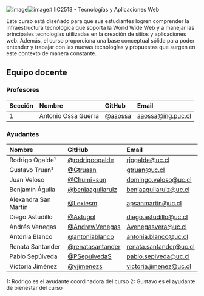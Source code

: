![image](https://github.com/IIC2513/Syllabus-S1/assets/85193399/7ce9be2e-906a-442e-92aa-5c8b52add73f)![image](https://github.com/IIC2513/Syllabus-S1/assets/85193399/cf80e767-51fd-4e6c-9e78-737852d17d26)# IIC2513 - Tecnologías y Aplicaciones Web

Este curso está diseñado para que sus estudiantes logren comprender la infraestructura tecnológica que soporta la World Wide Web y a manejar las principales tecnologías utilizadas en la creación de sitios y aplicaciones web. Además, el curso proporciona una base conceptual sólida para poder entender y trabajar con las nuevas tecnologías y propuestas que surgen en este contexto de manera constante.

## Equipo docente

### Profesores

| Sección | Nombre | GitHub | Email |
| :------ | :----- | :----- | :---- |
| 1 | Antonio Ossa Guerra | [@aaossa] | [aaossa@ing.puc.cl]

[@aaossa]:              https://github.com/aaossa
[aaossa@ing.puc.cl]:    mailto:aaossa@ing.puc.cl

### Ayudantes

| Nombre | GitHub | Email |
| :----- | :----- | :---- |
| Rodrigo Ogalde¹ | [@rodrigoogalde] | [rjogalde@uc.cl] |
| Gustavo Truan² | [@Gtruaan] | [gtruan@uc.cl] |
| Juan Veloso | [@Chumi-sun] | [domingo.veloso@uc.cl] |	
| Benjamín Águila | [@benjaaguilaruiz] | [benjaaguilaruiz@uc.cl] |
| Alexandra San Martín | [@Lexiesm] | [apsanmartin@uc.cl] |
| Diego Astudillo |	[@Astugol] | [diego.astudillo@uc.cl] |
| Andrés Venegas | [@AndrewVenegas] | [Avenegasvera@uc.cl] |
| Antonia Blanco | [@antoniablanco] | [antonia.blanco@uc.cl] |
| Renata Santander | [@renatasantander] | [renata.santander@uc.cl] |
| Pablo Sepúlveda | [@PSepulvedaS] | [pablo.seplveda@uc.cl] |
| Victoria Jiménez | [@vjimenezs] | [victoria.jimenez@uc.cl] |

1: Rodrigo es el ayudante coordinadora del curso
2: Gustavo es el ayudante de bienestar del curso

[@rodrigoogalde]:            https://github.com/rodrigoogalde
[@Gtruaan]:                  https://github.com/Gtruaan
[@Chumi-sun]:                https://github.com/Chumi-sun
[@benjaaguilaruiz]:          https://github.com/benjaaguilaruiz
[@Lexiesm]:                  https://github.com/Lexiesm
[@Astugol]:                  https://github.com/Astugol
[@AndrewVenegas]:            https://github.com/AndrewVenegas
[@antoniablanco]:            https://github.com/antoniablanco
[@renatasantander]:          https://github.com/renatasantander
[@PSepulvedaS]:              https://github.com/PSepulvedaS
[@vjimenezs]:                https://github.com/vjimenezs

[rjogalde@uc.cl]:            mailto:rjogalde@uc.cl
[gtruan@uc.cl]:              mailto:gtruan@uc.cl
[domingo.veloso@uc.cl]:      mailto:domingo.veloso@uc.cl
[benjaaguilaruiz@uc.cl]:     mailto:benjaaguilaruiz@uc.cl
[apsanmartin@uc.cl]:         mailto:apsanmartin@uc.cl
[diego.astudillo@uc.cl]:     mailto:diego.astudillo@uc.cl
[Avenegasvera@uc.cl]:        mailto:Avenegasvera@uc.cl
[antonia.blanco@uc.cl]:      mailto:antonia.blanco@uc.cl
[renata.santander@uc.cl]:    mailto:renata.santander@uc.cl
[pablo.seplveda@uc.cl]:      mailto:pablo.seplveda@uc.cl
[victoria.jimenez@uc.cl]:    mailto:victoria.jimenez@uc.cl
